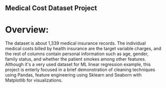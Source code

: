 ## Medical Cost Dataset Project
# Overview:
The dataset is about 1,339 medical insurance records. The individual medical costs billed by health insurance are the target variable charges, and the rest of columns contain personal information such as age, gender, family status, and whether the patient smokes among other features.
Although it's a very used dataset for ML linear regression example, this project is enterly focused in a brief demonstration of cleaning techniques using Pandas, feature engineering using Sklearn and Seaborn with Matplotlib for visualizations.
